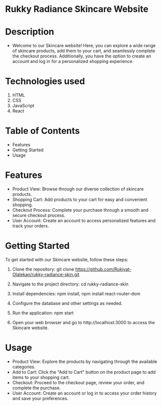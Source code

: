 # Rukky Radiance Skincare Website

# Description

- Welcome to our Skincare website! Here, you can explore a wide range of skincare products, add them to your cart, and seamlessly complete the checkout process. Additionally, you have the option to create an account and log in for a personalized shopping experience.

# Technologies used

1. HTML
2. CSS
3. JavaScript
4. React

# Table of Contents

- Features
- Getting Started
- Usage

# Features

- Product View: Browse through our diverse collection of skincare products.
- Shopping Cart: Add products to your cart for easy and convenient shopping.
- Checkout Process: Complete your purchase through a smooth and secure checkout process.
- User Account: Create an account to access personalized features and track your orders.

# Getting Started

To get started with our Skincare website, follow these steps:

1. Clone the repository: git clone https://github.com/Rukiyat-Olalekan/rukky-radiance-skin.git

2. Navigate to the project directory: cd rukky-radiance-skin

3. Install dependencies: npm install, npm install react-router-dom

4. Configure the database and other settings as needed.

5. Run the application: npm start

6. Open your web browser and go to http://localhost:3000 to access the Skincare website.

# Usage

- Product View: Explore the products by navigating through the available categories.
- Add to Cart: Click the "Add to Cart" button on the product page to add items to your shopping cart.
- Checkout: Proceed to the checkout page, review your order, and complete the purchase.
- User Account: Create an account or log in to access your order history and save your preferences.
